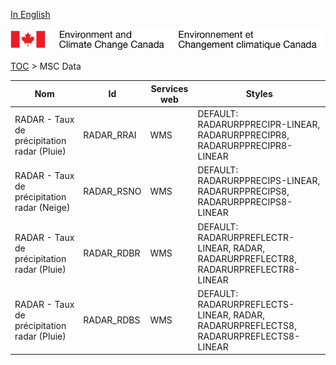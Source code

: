 [In English](geomet-radar_en.md)

![ECCC logo](../../img_eccc-logo.png)

[TOC](../geomet-radar_fr.md) > MSC Data


Nom                                         | Id         | Services web | Styles                                                                              
--------------------------------------------|------------|--------------|-------------------------------------------------------------------------------------
RADAR - Taux de précipitation radar (Pluie) | RADAR_RRAI | WMS          | DEFAULT: RADARURPPRECIPR-LINEAR, RADARURPPRECIPR8, RADARURPPRECIPR8-LINEAR          
RADAR - Taux de précipitation radar (Neige) | RADAR_RSNO | WMS          | DEFAULT: RADARURPPRECIPS-LINEAR, RADARURPPRECIPS8, RADARURPPRECIPS8-LINEAR          
RADAR - Taux de précipitation radar (Pluie) | RADAR_RDBR | WMS          | DEFAULT: RADARURPREFLECTR-LINEAR, RADAR, RADARURPREFLECTR8, RADARURPREFLECTR8-LINEAR
RADAR - Taux de précipitation radar (Pluie) | RADAR_RDBS | WMS          | DEFAULT: RADARURPREFLECTS-LINEAR, RADAR, RADARURPREFLECTS8, RADARURPREFLECTS8-LINEAR

